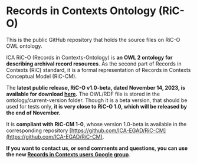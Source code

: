
# Records in Contexts Ontology (RiC-O)


This is the public GitHub repository that holds the source files on RiC-O OWL ontology.

ICA RiC-O (Records in Contexts-Ontology) is **an OWL 2 ontology for describing archival record resources**. As the second part of Records in Contexts (RiC) standard, it is a formal representation of Records in Contexts Conceptual Model (RiC-CM).


The **latest public release, RiC-O v1.0-beta, dated November 14, 2023, is available for download [here](https://github.com/ICA-EGAD/RiC-O/releases/tag/v1.0-beta).** The OWL/RDF file is stored in the ontology/current-version folder. 
Though it is a beta version, that should be used for tests only, **it is very close to RiC-O 1.0, which will be released by the end of November.**

It is **compliant with RiC-CM 1-0**, whose version 1.0-beta is available in the corresponding repository [https://github.com/ICA-EGAD/RiC-CM](https://github.com/ICA-EGAD/RiC-CM). 

**If you want to contact us, or send comments and questions, you can use the new [Records in Contexts users Google group](https://groups.google.com/g/Records_in_Contexts_users)**.
